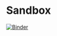 # Sandbox

[![Binder](https://mybinder.org/badge_logo.svg)](https://mybinder.org/v2/gh/iannigb/Sandbox/HEAD?filepath=Alpha.ipynb)
